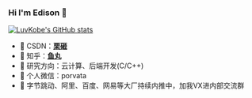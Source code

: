 ### Hi I'm Edison 👋
[![LuvKobe's GitHub stats](https://github-readme-stats.vercel.app/api?username=LuvKobe)](https://github.com/anuraghazra/github-readme-stats)

- 🍉 CSDN：**[栗砸](https://blog.csdn.net/top0828)**
- 🍎 知乎：**[鱼丸](https://www.zhihu.com/people/giant_panda)**
- 🍇 研究方向：云计算、后端开发(C/C++)
- 🍊 个人微信：porvata
- 🍑 字节跳动、阿里、百度、网易等大厂持续内推中，加我VX进内部交流群

<!--
LuvKobe/LuvKobe** is a ✨ _special_ ✨ repository because its `README.md` (this file) appears on your GitHub profile.

Here are some ideas to get you started:

- 🔭 I’m currently working on ...
- 🌱 I’m currently learning ...
- 👯 I’m looking to collaborate on ...
- 🤔 I’m looking for help with ...
- 💬 Ask me about ...
- 📫 How to reach me: ...
- 😄 Pronouns: ...
- ⚡ Fun fact: ...
-->
